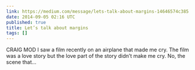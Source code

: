 ```yaml
---
link: https://medium.com/message/lets-talk-about-margins-14646574c385
date: 2014-09-05 02:16 UTC
published: true
title: Let’s talk about margins
tags: []
---
```


CRAIG MOD
I saw a film recently on an airplane that made me cry. The film was a love story but the love part of the story didn’t make me cry. No, the scene that…
